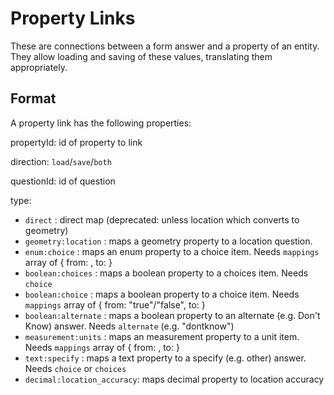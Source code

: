 # Property Links

These are connections between a form answer and a property of an entity. They allow loading and saving of these values, translating them appropriately.

## Format

A property link has the following properties:

propertyId: id of property to link

direction: `load`/`save`/`both`

questionId: id of question

type: 

* `direct` : direct map (deprecated: unless location which converts to geometry)
* `geometry:location` : maps a geometry property to a location question. 
* `enum:choice` : maps an enum property to a choice item. Needs `mappings` array of { from: <enum code>, to: <choice id> }
* `boolean:choices` : maps a boolean property to a choices item. Needs `choice`
* `boolean:choice` : maps a boolean property to a choice item. Needs `mappings` array of { from: "true"/"false", to: <choice id> }
* `boolean:alternate` : maps a boolean property to an alternate (e.g. Don't Know) answer. Needs `alternate` (e.g. "dontknow")
* `measurement:units` : maps an measurement property to a unit item. Needs `mappings` array of { from: <entity unit id>, to: <question units id> }
* `text:specify` : maps a text property to a specify (e.g. other) answer. Needs `choice` or `choices`
* `decimal:location_accuracy`: maps decimal property to location accuracy

